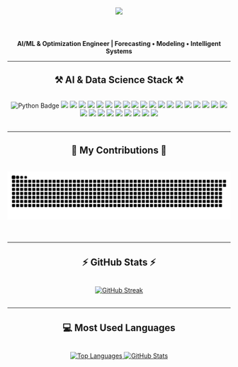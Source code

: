 <h1 align="center">
    <img src="https://readme-typing-svg.herokuapp.com/?font=Righteous&size=35&center=true&vCenter=true&width=500&height=70&duration=4000&lines=Welcome+to+my+GitHub!" />
</h1>

<br/>

<div align="center">
    
**AI/ML & Optimization Engineer | Forecasting • Modeling • Intelligent Systems**
    
</div>

<hr/>

<h2 align="center">⚒️ AI & Data Science Stack ⚒️</h2>
<br/>
<div align="center">

<!-- Core Language -->
<img src="https://img.shields.io/badge/Python-3776AB?style=for-the-badge&logo=python&logoColor=white" alt="Python Badge" />

<!-- ML Frameworks -->
<img src="https://img.shields.io/badge/TensorFlow-FF6F00?style=for-the-badge&logo=tensorflow&logoColor=white" />
<img src="https://img.shields.io/badge/PyTorch-EE4C2C?style=for-the-badge&logo=pytorch&logoColor=white" />
<img src="https://img.shields.io/badge/Keras-D00000?style=for-the-badge&logo=keras&logoColor=white" />
<img src="https://img.shields.io/badge/Scikit--Learn-F7931E?style=for-the-badge&logo=scikit-learn&logoColor=white" />

<!-- NLP & LLMs -->
<img src="https://img.shields.io/badge/Transformers-ffcc00?style=for-the-badge&logo=huggingface&logoColor=black" />
<img src="https://img.shields.io/badge/HuggingFace-FFD21F?style=for-the-badge&logo=huggingface&logoColor=black" />
<img src="https://img.shields.io/badge/LangChain-000000?style=for-the-badge&logo=langchain&logoColor=white" />
<img src="https://img.shields.io/badge/OpenAI-412991?style=for-the-badge&logo=openai&logoColor=white" />

<!-- RAG & Vector DBs -->
<img src="https://img.shields.io/badge/Faiss-005573?style=for-the-badge&logo=faiss&logoColor=white" />
<img src="https://img.shields.io/badge/Pinecone-1F2A44?style=for-the-badge&logo=pinecone&logoColor=white" />
<img src="https://img.shields.io/badge/ChromaDB-FF006E?style=for-the-badge&logoColor=white" />

<!-- MLOps / Deployment -->
<img src="https://img.shields.io/badge/MLflow-2C8EBB?style=for-the-badge&logo=mlflow&logoColor=white" />
<img src="https://img.shields.io/badge/Weights_&_Biases-FFBE00?style=for-the-badge&logo=weightsandbiases&logoColor=black" />
<img src="https://img.shields.io/badge/Docker-2496ED?style=for-the-badge&logo=docker&logoColor=white" />
<img src="https://img.shields.io/badge/Streamlit-FF4B4B?style=for-the-badge&logo=streamlit&logoColor=white" />

<!-- RL & Simulation -->
<img src="https://img.shields.io/badge/Gymnasium-000000?style=for-the-badge&logo=openai&logoColor=white" />
<img src="https://img.shields.io/badge/Stable_Baselines3-8FC8FF?style=for-the-badge&logo=python&logoColor=black" />

<!-- CV -->
<img src="https://img.shields.io/badge/OpenCV-5C3EE8?style=for-the-badge&logo=opencv&logoColor=white" />

<!-- Data & Viz -->
<img src="https://img.shields.io/badge/NumPy-013243?style=for-the-badge&logo=numpy&logoColor=white" />
<img src="https://img.shields.io/badge/Pandas-150458?style=for-the-badge&logo=pandas&logoColor=white" />
<img src="https://img.shields.io/badge/Matplotlib-11557C?style=for-the-badge&logo=matplotlib&logoColor=white" />
<img src="https://img.shields.io/badge/Seaborn-005571?style=for-the-badge&logo=python&logoColor=white" />

<!-- Tools -->
<img src="https://img.shields.io/badge/Git-F05032?style=for-the-badge&logo=git&logoColor=white" />
<img src="https://img.shields.io/badge/GitHub-181717?style=for-the-badge&logo=github&logoColor=white" />
<img src="https://img.shields.io/badge/VSCode-007ACC?style=for-the-badge&logo=visual-studio-code&logoColor=white" />

<!-- Cloud & Infra -->
<img src="https://img.shields.io/badge/AWS_AI-FF9900?style=for-the-badge&logo=amazonaws&logoColor=white" />
<img src="https://img.shields.io/badge/GCP_AI-4285F4?style=for-the-badge&logo=googlecloud&logoColor=white" />
<img src="https://img.shields.io/badge/Azure_AI-007FFF?style=for-the-badge&logo=microsoftazure&logoColor=white" />

</div>
<br/>

<hr/>

<div align="center">
  <h2>🐍 My Contributions 🐍</h2>
  <br>
  <img alt="snake eating my contributions" src="https://github.com/Faycal214/Faycal214/blob/output/github-contribution-grid-snake.svg" />
  <br/><br/><br/>
</div>

<hr/>

<h2 align="center">⚡ GitHub Stats ⚡</h2>
<br>
<div align="center">
  <a href="https://git.io/streak-stats">
    <img src="https://streak-stats.demolab.com?user=Faycal214&theme=dracula&date_format=M%20j%5B%2C%20Y%5D&card_width=500" alt="GitHub Streak" />
  </a>
</div>

<br/>

<hr/>

<h2 align="center">💻 Most Used Languages</h2>
<br>
<div align="center">
  <a href="https://github.com/anuraghazra/github-readme-stats" target="_blank">
    <img src="https://github-readme-stats.vercel.app/api/top-langs/?username=Faycal214&layout=compact&theme=radical" alt="Top Languages" />
  </a>
  <a href="https://github.com/anuraghazra/github-readme-stats" target="_blank">
    <img src="https://github-readme-stats.vercel.app/api/?username=Faycal214&show_icons=true&theme=radical" alt="GitHub Stats" />
  </a>
</div>

<br/>


